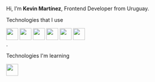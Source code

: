 
  <div>
    <p>Hi, I’m <b>Kevin Martínez</b>, Frontend Developer from Uruguay.</p>
    <div>
      <div>
        <p>Technologies that I use</p>
        <img style="width: 2rem;" src="https://img.icons8.com/?size=100&id=20909&format=png&color=000000"/>
        <img style="width: 2rem;" src="https://img.icons8.com/?size=100&id=21278&format=png&color=000000"/>
        <img style="width: 2rem;" src="https://img.icons8.com/?size=100&id=108784&format=png&color=000000"/>
        <img style="width: 2rem;" src="https://img.icons8.com/?size=100&id=SrDTEN0d3OPH&format=png&color=000000"/>
        <img style="width: 2rem;" src="https://img.icons8.com/?size=100&id=4PiNHtUJVbLs&format=png&color=000000"/>
        <img style="width: 2rem;" src="https://img.icons8.com/?size=100&id=PndQWK6M1Hjo&format=png&color=000000"/>
      </div>
      <div>.
        <p>Technologies I'm learning</p>
        <img style="width: 2rem;" src="https://img.icons8.com/?size=100&id=asWSSTBrDlTW&format=png&color=000000"/>
      </div>
    </div>
  </div>
